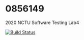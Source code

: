 # 0856149
2020 NCTU Software Testing Lab4

[![Build Status](https://travis-ci.org/chzyoyoyo/0856149.svg?branch=master)](https://travis-ci.org/chzyoyoyo/0856149)
